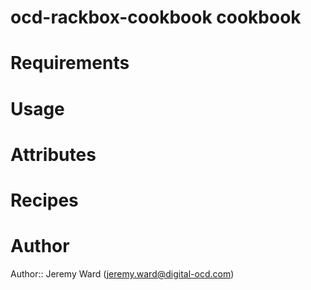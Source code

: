 # ocd-rackbox-cookbook cookbook

# Requirements

# Usage

# Attributes

# Recipes

# Author

Author:: Jeremy Ward (<jeremy.ward@digital-ocd.com>)
